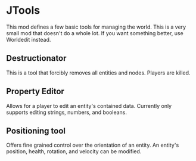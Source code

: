 JTools
======

This mod defines a few basic tools for managing the world.
This is a very small mod that doesn't do a whole lot.
If you want something better, use Worldedit instead.

Destructionator
---------------

This is a tool that forcibly removes all entities and nodes. Players are killed.

Property Editor
---------------

Allows for a player to edit an entity's contained data.
Currently only supports editing strings, numbers, and booleans.

Positioning tool
----------------

Offers fine grained control over the orientation of an entity.
An entity's position, health, rotation, and velocity can be modified.
